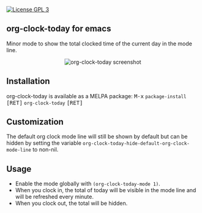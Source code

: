 [![License GPL 3][badge-license]](http://www.gnu.org/licenses/gpl-3.0.txt)

## org-clock-today for emacs
Minor mode to show the total clocked time of the current day in the mode line.

<p align="center">
<img src="https://raw.github.com/mallt/org-clock-today-mode/master/org-clock-today-mode-line.png" alt="org-clock-today screenshot"/>
</p>

## Installation
org-clock-today is available as a MELPA package: <kbd>M-x</kbd> `package-install` <kbd>[RET]</kbd> `org-clock-today` <kbd>[RET]</kbd>

## Customization
The default org clock mode line will still be shown by default but can be hidden by setting the variable `org-clock-today-hide-default-org-clock-mode-line` to non-nil.

## Usage
- Enable the mode globally with `(org-clock-today-mode 1)`.
- When you clock in, the total of today will be visible in the mode line and will be refreshed every minute.
- When you clock out, the total will be hidden.



[badge-license]: https://img.shields.io/badge/license-GPL_3-green.svg
